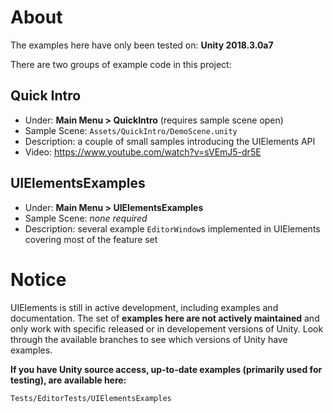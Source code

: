 # About

The examples here have only been tested on: **Unity 2018.3.0a7**

There are two groups of example code in this project:

## Quick Intro
* Under: **Main Menu > QuickIntro** (requires sample scene open)
* Sample Scene: `Assets/QuickIntro/DemoScene.unity`
* Description: a couple of small samples introducing the UIElements API
* Video: https://www.youtube.com/watch?v=sVEmJ5-dr5E

## UIElementsExamples
* Under: **Main Menu > UIElementsExamples**
* Sample Scene: *none required*
* Description: several example `EditorWindow`s implemented in UIElements covering most of the feature set

# Notice

UIElements is still in active development, including examples and documentation. The set of **examples here are not actively maintained** and only work with specific released or in developement versions of Unity. Look through the available branches to see which versions of Unity have examples.

**If you have Unity source access, up-to-date examples (primarily used for testing), are available here:**
```
Tests/EditorTests/UIElementsExamples
```
